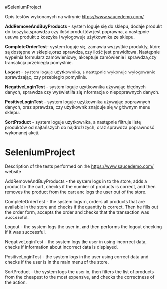 #SeleniumProject

Opis testów wykonanych na witrynie https://www.saucedemo.com/

**AddRemoveAndBuyProducts** - system loguje się do sklepu, dodaje produkt do koszyka,sprawdza czy ilość produktów jest poprawna, a następnie usuwa produkt z koszyka i wylogowuje użytkownika ze sklepu.

**CompleteOrderTest**- system loguje się, zamawia wszystkie produkty, które są dostępne w sklepie,oraz sprawdza, czy ilość jest prawidłowa.
Następnie wypełnia formularz zamówieniowy, akceptuje zamówienie i sprawdza,czy transakcja przebiegła pomyślnie.

**Logout** - system loguje użytkownika, a następnie wykonuje wylogowanie sprawdzając, czy przebiegło pomyślnie.

**NegativeLoginTest** - system loguje użytkownika używając błędnych danych, sprawdza czy wyświetliła się informacja o niepoprawnych danych.

**PositiveLoginTest** -  system loguje użytkownika używając poprawnych danych, oraz sprawdza, czy użytkownik znajduje się w głównym menu sklepu.

**SortProduct** - system loguje użytkownika, a następnie filtruje listę produktów od najtańszych do najdroższych, oraz sprawdza poprawność wykonanej akcji.





# SeleniumProject
Description of the tests performed on the https://www.saucedemo.com/ website

AddRemoveAndBuyProducts - the system logs in to the store, adds a product to the cart, checks if the number of products is correct,
and then removes the product from the cart and logs the user out of the store.

CompleteOrderTest - the system logs in, orders all products that are available in the store and checks if the quantity is correct.
Then he fills out the order form, accepts the order and checks that the transaction was successful.

Logout - the system logs the user in, and then performs the logout checking if it was successful.

NegativeLoginTest - the system logs the user in using incorrect data, checks if information about incorrect data is displayed.

PositiveLoginTest - the system logs in the user using correct data and checks if the user is in the main menu of the store.

SortProduct - the system logs the user in, then filters the list of products from the cheapest to the most expensive, and checks the correctness of the action.

